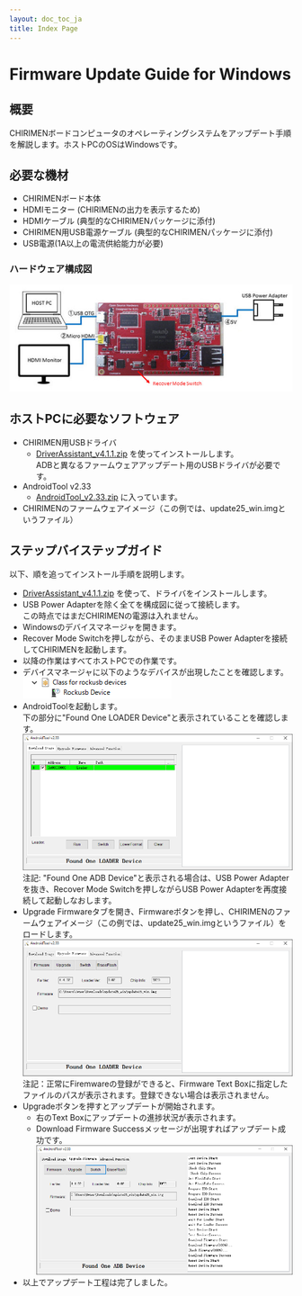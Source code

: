 ```yaml
---
layout: doc_toc_ja
title: Index Page
---
```

# Firmware Update Guide for Windows

## 概要
CHIRIMENボードコンピュータのオペレーティングシステムをアップデート手順を解説します。ホストPCのOSはWindowsです。

## 必要な機材
- CHIRIMENボード本体
- HDMIモニター (CHIRIMENの出力を表示するため)
- HDMIケーブル (典型的なCHIRIMENパッケージに添付)
- CHIRIMEN用USB電源ケーブル (典型的なCHIRIMENパッケージに添付)
- USB電源(1A以上の電流供給能力が必要)

### ハードウェア構成図
![chirimen_fwup_conf](../images/chirimen_fwup_conf.jpg) 

## ホストPCに必要なソフトウェア
- CHIRIMEN用USBドライバ
  - [DriverAssistant_v4.1.1.zip](https://github.com/MozOpenHard/CHIRIMEN-tools/blob/master/DriverAssistant_v4.1.1.zip) を使ってインストールします。  
ADBと異なるファームウェアアップデート用のUSBドライバが必要です。
- AndroidTool v2.33
  - [AndroidTool_v2.33.zip](https://github.com/MozOpenHard/CHIRIMEN-tools/blob/master/AndroidTool_v2.33.zip) に入っています。
- CHIRIMENのファームウェアイメージ（この例では、update25_win.imgというファイル）

## ステップバイステップガイド
以下、順を追ってインストール手順を説明します。

- [DriverAssistant_v4.1.1.zip](https://github.com/MozOpenHard/CHIRIMEN-tools/blob/master/DriverAssistant_v4.1.1.zip) を使って、ドライバをインストールします。
- USB Power Adapterを除く全てを構成図に従って接続します。  
この時点ではまだCHIRIMENの電源は入れません。
- Windowsのデバイスマネージャを開きます。
- Recover Mode Switchを押しながら、そのままUSB Power Adapterを接続してCHIRIMENを起動します。
- 以降の作業はすべてホストPCでの作業です。
- デバイスマネージャに以下のようなデバイスが出現したことを確認します。  
![AndroidTool3](../images/AndroidTool3.png) 
- AndroidToolを起動します。  
下の部分に"Found One LOADER Device"と表示されていることを確認します。
![AndroidTool2](../images/AndroidTool2.png)   
注記: "Found One ADB Device"と表示される場合は、USB Power Adapterを抜き、Recover Mode Switchを押しながらUSB Power Adapterを再度接続して起動しなおします。
- Upgrade Firmwareタブを開き、Firmwareボタンを押し、CHIRIMENのファームウェアイメージ（この例では、update25_win.imgというファイル）をロードします。  
![AndroidTool4](../images/AndroidTool4.png)   
注記：正常にFiremwareの登録ができると、Firmware Text Boxに指定したファイルのパスが表示されます。登録できない場合は表示されません。
- Upgradeボタンを押すとアップデートが開始されます。
  - 右のText Boxにアップデートの進捗状況が表示されます。
  - Download Firmware Successメッセージが出現すればアップデート成功です。  
![AndroidTool5](../images/AndroidTool5.png) 
- 以上でアップデート工程は完了しました。
